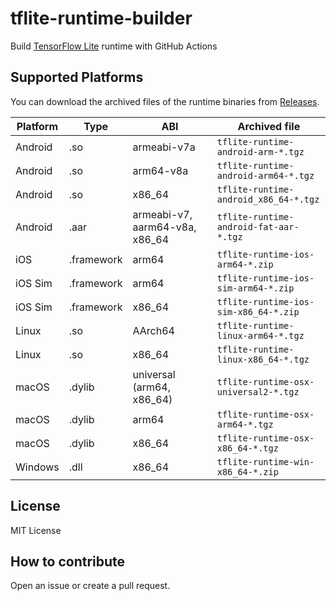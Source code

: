 # tflite-runtime-builder

Build [TensorFlow Lite](https://www.tensorflow.org/lite) runtime with GitHub Actions

## Supported Platforms

You can download the archived files of the runtime binaries from [Releases](https://github.com/DeNA/tflite-runtime-builder/releases).

| Platform | Type   | ABI         |  Archived file         |
|----------|--------|-------------|---------------------------------------|
| Android  | .so    | armeabi-v7a | `tflite-runtime-android-arm-*.tgz`    |
| Android  | .so    | arm64-v8a   | `tflite-runtime-android-arm64-*.tgz`  |
| Android  | .so    | x86_64      | `tflite-runtime-android_x86_64-*.tgz` |
| Android  | .aar   | armeabi-v7, aarm64-v8a, x86_64 | `tflite-runtime-android-fat-aar-*.tgz` |
| iOS      | .framework | arm64   | `tflite-runtime-ios-arm64-*.zip`      |
| iOS Sim  | .framework | arm64   | `tflite-runtime-ios-sim-arm64-*.zip`  |
| iOS Sim  | .framework | x86_64  | `tflite-runtime-ios-sim-x86_64-*.zip` |
| Linux    | .so    | AArch64     | `tflite-runtime-linux-arm64-*.tgz`    |
| Linux    | .so    | x86_64      | `tflite-runtime-linux-x86_64-*.tgz`   |
| macOS    | .dylib | universal (arm64, x86_64) | `tflite-runtime-osx-universal2-*.tgz` |
| macOS    | .dylib | arm64       | `tflite-runtime-osx-arm64-*.tgz`      |
| macOS    | .dylib | x86_64      | `tflite-runtime-osx-x86_64-*.tgz`     |
| Windows  | .dll   | x86_64      | `tflite-runtime-win-x86_64-*.zip`     |

## License

MIT License

## How to contribute

Open an issue or create a pull request.

